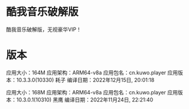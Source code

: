 # 酷我音乐破解版
酷我音乐破解版，无视豪华VIP！
# 版本
应用大小：164M
应用架构：ARM64-v8a
应用包名：cn.kuwo.player
应用版本：10.3.3.0(10330) 耗子
编译日期：2022年12月15日, 20:01:18

应用大小：168M
应用架构：ARM64-v8a
应用包名：cn.kuwo.player
应用版本：10.3.0.1(10310) 黑鹰
编译日期：2022年11月24日, 22:21:40
